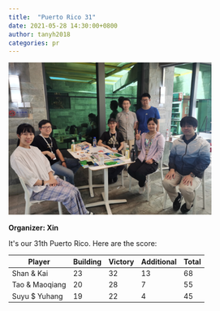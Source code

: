 ```yaml
---
title:  "Puerto Rico 31"
date: 2021-05-28 14:30:00+0800
author: tanyh2018
categories: pr
---
```


<a href="/images/pr_20210528.jpg">
<img src="/images/pr_20210528.jpg" width="400"/>
</a>

**Organizer: Xin**  

It's our 31th Puerto Rico. Here are the score: 

| Player          | Building | Victory | Additional | Total |
| ------          | -------- | ------- | ---------- | ----- |
| Shan & Kai      | 23       | 32      | 13         | 68    |
| Tao  & Maoqiang | 20       | 28      | 7          | 55    |
| Suyu $ Yuhang   | 19       | 22      | 4          | 45    |
